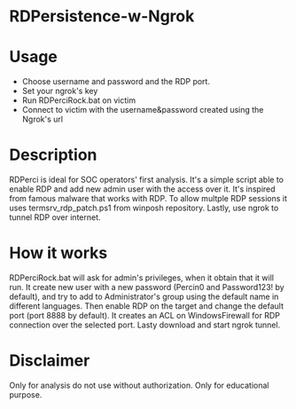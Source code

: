 # RDPersistence-w-Ngrok


# Usage
- Choose username and password and the RDP port.
- Set your ngrok's key
- Run RDPerciRock.bat on victim
- Connect to victim with the username&password created using the Ngrok's url


# Description 
RDPerci is ideal for SOC operators' first analysis. It's a simple script able to enable RDP and add new admin user with the access over it. It's inspired from famous malware that works with RDP. To allow multple RDP sessions it uses termsrv_rdp_patch.ps1 from winposh repository. Lastly, use ngrok to tunnel RDP over internet.

# How it works
RDPerciRock.bat will ask for admin's privileges, when it obtain that it will run. It create new user with a new password (Percin0 and Password123! by default), and try to add to Administrator's group using the default name in different languages. Then enable RDP on the target and change the default port (port 8888 by default). It creates an ACL on WindowsFirewall for RDP connection over the selected port. Lasty download and start ngrok tunnel.

# Disclaimer
Only for analysis do not use without authorization. Only for educational purpose.
